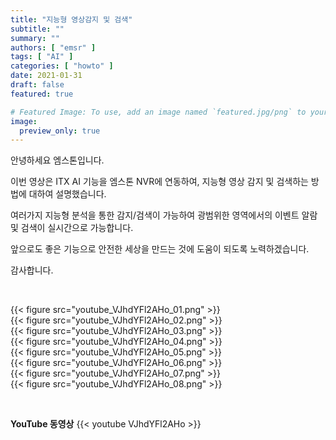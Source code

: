 ```yaml
---
title: "지능형 영상감지 및 검색"
subtitle: ""
summary: ""
authors: [ "emsr" ]
tags: [ "AI" ]
categories: [ "howto" ]
date: 2021-01-31
draft: false
featured: true

# Featured Image: To use, add an image named `featured.jpg/png` to your page's folder.
image:
  preview_only: true
---
```


안녕하세요 엠스톤입니다.

이번 영상은 ITX AI 기능을 엠스톤 NVR에 연동하여, 지능형 영상 감지 및 검색하는 방법에 대하여 설명했습니다.

여러가지 지능형 분석을 통한 감지/검색이 가능하여 광범위한 영역에서의 이벤트 알람 및 검색이 실시간으로 가능합니다.

앞으로도 좋은 기능으로 안전한 세상을 만드는 것에 도움이 되도록 노력하겠습니다.

감사합니다.

&nbsp;

<div class="container"><div class="row no-gutters">
<div class="col-sm-6">{{< figure src="youtube_VJhdYFl2AHo_01.png" >}}</div>
<div class="col-sm-6">{{< figure src="youtube_VJhdYFl2AHo_02.png" >}}</div>
<div class="col-sm-6">{{< figure src="youtube_VJhdYFl2AHo_03.png" >}}</div>
<div class="col-sm-6">{{< figure src="youtube_VJhdYFl2AHo_04.png" >}}</div>
<div class="col-sm-6">{{< figure src="youtube_VJhdYFl2AHo_05.png" >}}</div>
<div class="col-sm-6">{{< figure src="youtube_VJhdYFl2AHo_06.png" >}}</div>
<div class="col-sm-6">{{< figure src="youtube_VJhdYFl2AHo_07.png" >}}</div>
<div class="col-sm-6">{{< figure src="youtube_VJhdYFl2AHo_08.png" >}}</div>
</div></div>

&nbsp;

**YouTube 동영상**
{{< youtube VJhdYFl2AHo >}}
